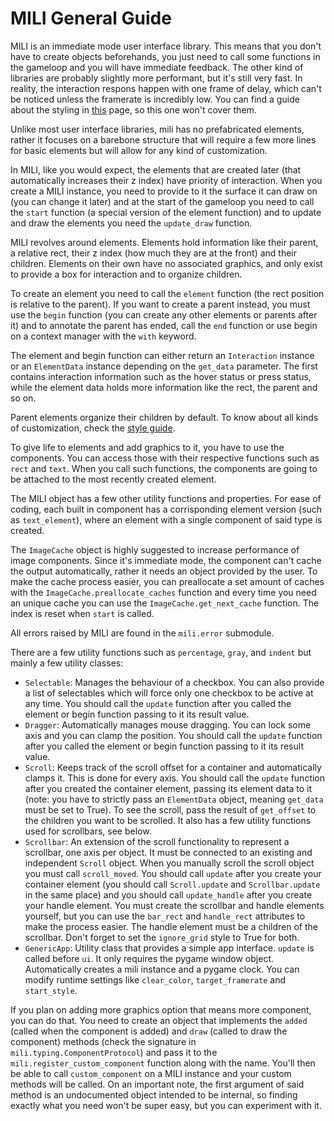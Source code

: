 # MILI General Guide

MILI is an immediate mode user interface library. This means that you don't have to create objects beforehands, you just need to call some functions in the gameloop and you will have immediate feedback. The other kind of libraries are probably slightly more performant, but it's still very fast. In reality, the interaction respons happen with one frame of delay, which can't be noticed unless the framerate is incredibly low. You can find a guide about the styling in [this](mili/style.md) page, so this one won't cover them.

Unlike most user interface libraries, mili has no prefabricated elements, rather it focuses on a barebone structure that will require a few more lines for basic elements but will allow for any kind of customization.

In MILI, like you would expect, the elements that are created later (that automatically increases their z index) have priority of interaction. When you create a MILI instance, you need to provide to it the surface it can draw on (you can change it later) and at the start of the gameloop you need to call the `start` function (a special version of the element function) and to update and draw the elements you need the `update_draw` function.

MILI revolves around elements. Elements hold information like their parent, a relative rect, their z index (how much they are at the front) and their children. Elements on their own have no associated graphics, and only exist to provide a box for interaction and to organize children.

To create an element you need to call the `element` function (the rect position is relative to the parent). If you want to create a parent instead, you must use the `begin` function (you can create any other elements or parents after it) and to annotate the parent has ended, call the `end` function or use begin on a context manager with the `with` keyword.

The element and begin function can either return an `Interaction` instance or an `ElementData` instance depending on the `get_data` parameter. The first contains interaction information such as the hover status or press status, while the element data holds more information like the rect, the parent and so on.

Parent elements organize their children by default. To know about all kinds of customization, check the [style guide](mili/style.md).

To give life to elements and add graphics to it, you have to use the components. You can access those with their respective functions such as `rect` and `text`. When you call such functions, the components are going to be attached to the most recently created element.

The MILI object has a few other utility functions and properties. For ease of coding, each built in component has a corrisponding element version (such as `text_element`), where an element with a single component of said type is created.

The `ImageCache` object is highly suggested to increase performance of image components. Since it's immediate mode, the component can't cache the output automatically, rather it needs an object provided by the user.
To make the cache process easier, you can preallocate a set amount of caches with the `ImageCache.preallocate_caches` function and every time you need an unique cache you can use the `ImageCache.get_next_cache` function. The index is reset when `start` is called.

All errors raised by MILI are found in the `mili.error` submodule.

There are a few utility functions such as `percentage`, `gray`, and `indent` but mainly a few utility classes:

- `Selectable`: Manages the behaviour of a checkbox. You can also provide a list of selectables which will force only one checkbox to be active at any time. You should call the `update` function after you called the element or begin function passing to it its result value.
- `Dragger`: Automatically manages mouse dragging. You can lock some axis and you can clamp the position. You should call the `update` function after you called the element or begin function passing to it its result value.
- `Scroll`: Keeps track of the scroll offset for a container and automatically clamps it. This is done for every axis. You should call the `update` function after you created the container element, passing its element data to it (note: you have to strictly pass an `ElementData` object, meaning `get_data` must be set to True). To see the scroll, pass the result of `get_offset` to the children you want to be scrolled. It also has a few utility functions used for scrollbars, see below.
- `Scrollbar`: An extension of the scroll functionality to represent a scrollbar, one axis per object. It must be connected to an existing and independent `Scroll` object. When you manually scroll the scroll object you must call `scroll_moved`. You should call `update` after you create your container element (you should call `Scroll.update` and `Scrollbar.update` in the same place) and you should call `update_handle` after you create your handle element. You must create the scrollbar and handle elements yourself, but you can use the `bar_rect` and `handle_rect` attributes to make the process easier. The handle element must be a children of the scrollbar. Don't forget to set the `ignore_grid` style to True for both.
- `GenericApp`: Utility class that provides a simple app interface. `update` is called before `ui`. It only requires the pygame window object. Automatically creates a mili instance and a pygame clock. You can modify runtime settings like `clear_color`, `target_framerate` and `start_style`.

If you plan on adding more graphics option that means more component, you can do that. You need to create an object that implements the `added` (called when the component is added) and `draw` (called to draw the component) methods (check the signature in `mili.typing.ComponentProtocol`) and pass it to the `mili.register_custom_component` function along with the name. You'll then be able to call `custom_component` on a MILI instance and your custom methods will be called. On an important note, the first argument of said method is an undocumented object intended to be internal, so finding exactly what you need won't be super easy, but you can experiment with it.
